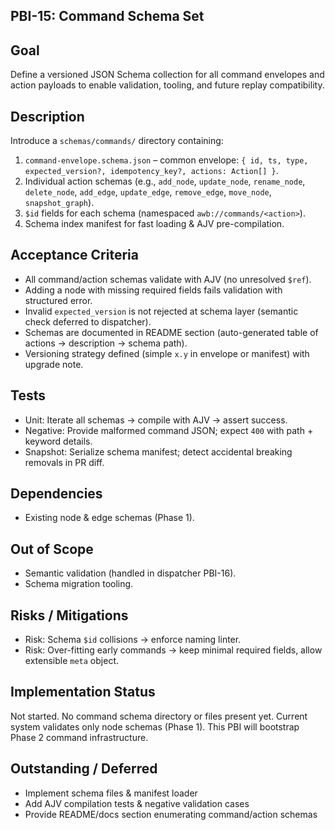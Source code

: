 ## PBI-15: Command Schema Set

Goal
----
Define a versioned JSON Schema collection for all command envelopes and action payloads to enable validation, tooling, and future replay compatibility.

Description
-----------
Introduce a `schemas/commands/` directory containing:
1. `command-envelope.schema.json` – common envelope: `{ id, ts, type, expected_version?, idempotency_key?, actions: Action[] }`.
2. Individual action schemas (e.g., `add_node`, `update_node`, `rename_node`, `delete_node`, `add_edge`, `update_edge`, `remove_edge`, `move_node`, `snapshot_graph`).
3. `$id` fields for each schema (namespaced `awb://commands/<action>`).
4. Schema index manifest for fast loading & AJV pre-compilation.

Acceptance Criteria
-------------------
- All command/action schemas validate with AJV (no unresolved `$ref`).
- Adding a node with missing required fields fails validation with structured error.
- Invalid `expected_version` is not rejected at schema layer (semantic check deferred to dispatcher).
- Schemas are documented in README section (auto-generated table of actions → description → schema path).
- Versioning strategy defined (simple `x.y` in envelope or manifest) with upgrade note.

Tests
-----
- Unit: Iterate all schemas → compile with AJV → assert success.
- Negative: Provide malformed command JSON; expect `400` with path + keyword details.
- Snapshot: Serialize schema manifest; detect accidental breaking removals in PR diff.

Dependencies
------------
- Existing node & edge schemas (Phase 1).

Out of Scope
------------
- Semantic validation (handled in dispatcher PBI-16).
- Schema migration tooling.

Risks / Mitigations
-------------------
- Risk: Schema `$id` collisions → enforce naming linter.
- Risk: Over-fitting early commands → keep minimal required fields, allow extensible `meta` object.

## Implementation Status
Not started. No command schema directory or files present yet. Current system validates only node schemas (Phase 1). This PBI will bootstrap Phase 2 command infrastructure.

## Outstanding / Deferred
- Implement schema files & manifest loader
- Add AJV compilation tests & negative validation cases
- Provide README/docs section enumerating command/action schemas
